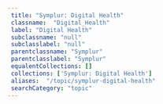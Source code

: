 ```yaml
--- 
 title: "Symplur: Digital Health" 
 classname:  "Digital_Health" 
 label: "Digital Health" 
 subclassname: "null" 
 subclasslabel: "null" 
 parentclassname: "Symplur" 
 parentclasslabel: "Symplur" 
 equalentCollections: [] 
 collections: ['Symplur: Digital Health']
 aliases:  "/topic/symplur-digital-health"  
 searchCategory: "topic" 
---
```

